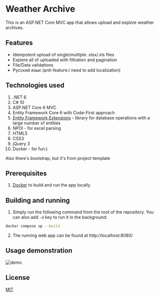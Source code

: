 # Weather Archive

This is an ASP.NET Core MVC app that allows upload and explore weather archives.

## Features

- Idempotent upload of single/multiple .xlsx/.xls files
- Explore all of uploaded with filtration and pagination
- File/Data validations
- Русский язык (anti-feature:/ need to add localization)

## Technologies used

1. .NET 6
2. C# 10
3. ASP.NET Core 6 MVC
4. Entity Framework Core 6 with Code-First approach
5. [Entity Framework Extensions](https://entityframework-extensions.net/) - library for database operations with a large number of entities
6. NPOI - for excel parsing
7. HTML5
8. CSS3
9. jQuery 3
10. Docker - for fun:)

Also there's bootstrap, but it's from project template

## Prerequisites

1. [Docker](https://docs.docker.com/get-docker/) to build and run the app locally.

## Building and running

1. Simply run the following command from the root of the repository. You can also add `-d` key to run it in the background:
```bash
docker compose up --build
```
2. The running web app can be found at http://localhost:8080/

## Usage demonstration

![demo](https://s10.gifyu.com/images/demo88fee9982f8333d5.gif)

## License

[MIT](LICENSE)

